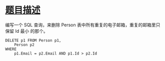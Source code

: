 # [题目描述](https://leetcode-cn.com/problems/delete-duplicate-emails/)
编写一个 SQL 查询，来删除 Person 表中所有重复的电子邮箱，重复的邮箱里只保留 Id 最小 的那个。

```text
DELETE p1 FROM Person p1,
    Person p2
WHERE
    p1.Email = p2.Email AND p1.Id > p2.Id
```